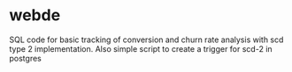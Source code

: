 # webde

SQL code for basic tracking of conversion and churn rate analysis with scd type 2 implementation. Also simple script to create a trigger for scd-2 in postgres
